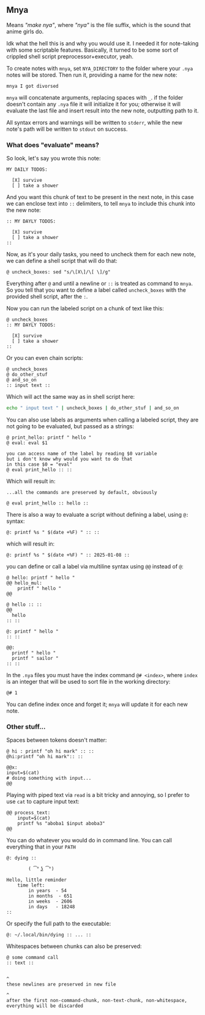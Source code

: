 ## Mnya
Means *"make nya"*, where *"nya"* is the file suffix, which is the sound that anime girls do.

Idk what the hell this is and why you would use it. I needed it for note-taking with some scriptable features.
Basically, it turned to be some sort of crippled shell script preprocessor+executor, yeah.  

To create notes with `mnya`, set `NYA_DIRECTORY` to the folder where your `.nya` notes will be stored.
Then run it, providing a name for the new note:
```
mnya I got divorsed
```
`mnya` will concatenate arguments, replacing spaces with `_`.
if the folder doesn't contain any `.nya` file it will initialize it for you;
otherwise it will evaluate the last file and insert result into the new note, outputting path to it.

All syntax errors and warnings will be written to `stderr`,
while the new note's path will be written to `stdout` on success.

### What does "evaluate" means?

So look, let's say you wrote this note:
```
MY DAILY TODOS:

  [X] survive
  [ ] take a shower
```

And you want this chunk of text to be present in the next note,
in this case we can enclose text into `::` delimiters,
to tell `mnya` to include this chunk into the new note:
```
:: MY DAYLY TODOS:

  [X] survive
  [ ] take a shower
::
```
Now, as it's your daily tasks, you need to uncheck them for each new note,
we can define a shell script that will do that:
```
@ uncheck_boxes: sed "s/\[X\]/\[ \]/g"
```
Everything after `@` and until a newline or `::` is treated as command to `mnya`.
So you tell that you want to define a label called `uncheck_boxes` with the provided shell script, after the `:`.

Now you can run the labeled script on a chunk of text like this:
```
@ uncheck_boxes
:: MY DAYLY TODOS:

  [X] survive
  [ ] take a shower
::
```

Or you can even chain scripts:
```
@ uncheck_boxes
@ do_other_stuf
@ and_so_on
:: input text ::
```
Which will act the same way as in shell script here:
``` bash
echo " input text " | uncheck_boxes | do_other_stuf | and_so_on
```

You can also use labels as arguments when calling a labeled script,
they are not going to be evaluated, but passed as a strings:
```
@ print_hello: printf " hello "
@ eval: eval $1

you can access name of the label by reading $0 variable
but i don't know why would you want to do that
in this case $0 = "eval"
@ eval print_hello :: ::

```
Which will result in:
```
...all the commands are preserved by default, obviously

@ eval print_hello :: hello ::
```

There is also a way to evaluate a script without defining a label, using `@:` syntax:
```
@: printf %s " $(date +%F) " :: ::
```
which will result in:
```
@: printf %s " $(date +%F) " :: 2025-01-08 ::
```

you can define or call a label via multiline syntax using `@@` instead of `@`:
```
@ hello: printf " hello "
@@ hello_mul:
    printf " hello "
@@

@ hello :: ::
@@
  hello
:: ::

@: printf " hello "
:: ::

@@:
  printf " hello "
  printf " sailor "
:: ::

```


In the `.nya` files you must have the index command `@# <index>`,
where `index` is an integer that will be used to sort file in the working directory:
```
@# 1
```
You can define index once and forget it; `mnya` will update it for each new note.

### Other stuff...

Spaces between tokens doesn't matter:
```
@ hi : printf "oh hi mark" :: ::
@hi:printf "oh hi mark":: ::

@@x:
input=$(cat)
# doing something with input...
@@
```

Playing with piped text via `read` is a bit tricky and annoying,
so I prefer to use `cat` to capture input text:
```
@@ process_text:
    input=$(cat)
    printf %s "aboba1 $input aboba3"
@@ 
```

You can do whatever you would do in command line.
You can call everything that in your `PATH`
```
@: dying ::

        ( ͡° ͜ʖ ͡°)

Hello, little reminder
    time left:
        in years  - 54
        in months  - 651
        in weeks  - 2606
        in days   - 18248
::
```
Or specify the full path to the executable:
```
@: ~/.local/bin/dying :: ... ::
```

Whitespaces between chunks can also be preserved:
```
@ some command call
:: text ::


^
these newlines are preserved in new file

^
after the first non-command-chunk, non-text-chunk, non-whitespace,
everything will be discarded
```
